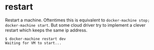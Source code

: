 <!--[metadata]>
+++
title = "restart"
description = "Restart a machine"
keywords = ["machine, restart, subcommand"]
[menu.main]
identifier="machine.restart"
parent="smn_machine_subcmds"
+++
<![end-metadata]-->

# restart

Restart a machine. Oftentimes this is equivalent to
`docker-machine stop; docker-machine start`. But some cloud driver try to implement a clever restart which keeps the same
ip address.

    $ docker-machine restart dev
    Waiting for VM to start...
